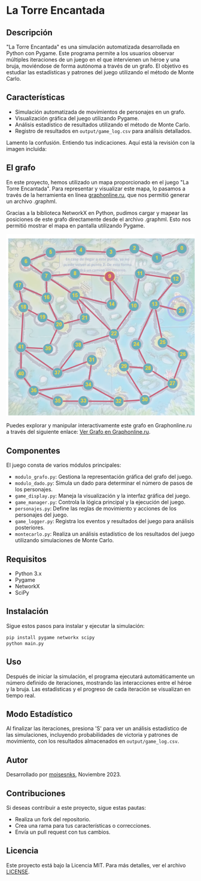 # La Torre Encantada

## Descripción
"La Torre Encantada" es una simulación automatizada desarrollada en Python con Pygame. Este programa permite a los usuarios observar múltiples iteraciones de un juego en el que intervienen un héroe y una bruja, moviéndose de forma autónoma a través de un grafo. El objetivo es estudiar las estadísticas y patrones del juego utilizando el método de Monte Carlo.

## Características
- Simulación automatizada de movimientos de personajes en un grafo.
- Visualización gráfica del juego utilizando Pygame.
- Análisis estadístico de resultados utilizando el método de Monte Carlo.
- Registro de resultados en `output/game_log.csv` para análisis detallados.

Lamento la confusión. Entiendo tus indicaciones. Aquí está la revisión con la imagen incluida:

## El grafo
En este proyecto, hemos utilizado un mapa proporcionado en el juego "La Torre Encantada". Para representar y visualizar este mapa, lo pasamos a través de la herramienta en línea [graphonline.ru](https://graphonline.ru/en/), que nos permitió generar un archivo .graphml.

Gracias a la biblioteca NetworkX en Python, pudimos cargar y mapear las posiciones de este grafo directamente desde el archivo .graphml. Esto nos permitió mostrar el mapa en pantalla utilizando Pygame.

![Visualización del Grafo](assets/graph.png)

Puedes explorar y manipular interactivamente este grafo en Graphonline.ru a través del siguiente enlace:
[Ver Grafo en Graphonline.ru](http://graphonline.ru/es/?graph=DLyXrovLgHQCpIxpZZcst).


## Componentes
El juego consta de varios módulos principales:
- `modulo_grafo.py`: Gestiona la representación gráfica del grafo del juego.
- `modulo_dado.py`: Simula un dado para determinar el número de pasos de los personajes.
- `game_display.py`: Maneja la visualización y la interfaz gráfica del juego.
- `game_manager.py`: Controla la lógica principal y la ejecución del juego.
- `personajes.py`: Define las reglas de movimiento y acciones de los personajes del juego.
- `game_logger.py`: Registra los eventos y resultados del juego para análisis posteriores.
- `montecarlo.py`: Realiza un análisis estadístico de los resultados del juego utilizando simulaciones de Monte Carlo.

## Requisitos
- Python 3.x
- Pygame
- NetworkX
- SciPy

## Instalación
Sigue estos pasos para instalar y ejecutar la simulación:
```
pip install pygame networkx scipy
python main.py
```

## Uso
Después de iniciar la simulación, el programa ejecutará automáticamente un número definido de iteraciones, mostrando las interacciones entre el héroe y la bruja. Las estadísticas y el progreso de cada iteración se visualizan en tiempo real.

## Modo Estadístico
Al finalizar las iteraciones, presiona 'S' para ver un análisis estadístico de las simulaciones, incluyendo probabilidades de victoria y patrones de movimiento, con los resultados almacenados en `output/game_log.csv`.

## Autor
Desarrollado por [moisesnks](https://github.com/moisesnks), Noviembre 2023.


## Contribuciones
Si deseas contribuir a este proyecto, sigue estas pautas:
- Realiza un fork del repositorio.
- Crea una rama para tus características o correcciones.
- Envía un pull request con tus cambios.

## Licencia
Este proyecto está bajo la Licencia MIT. Para más detalles, ver el archivo [LICENSE](LICENSE).
